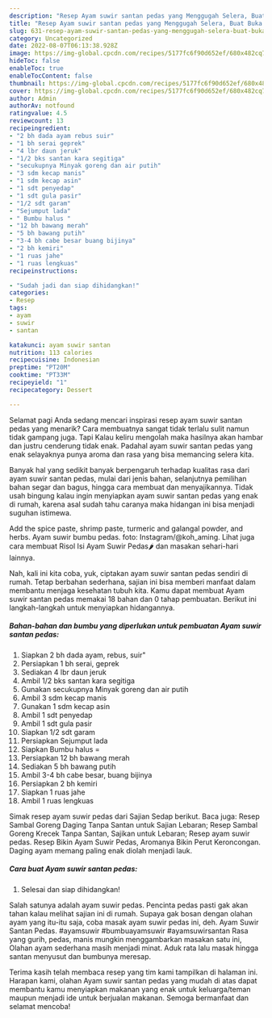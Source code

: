 ```yaml
---
description: "Resep Ayam suwir santan pedas yang Menggugah Selera, Buat Buka Puasa Sempurna"
title: "Resep Ayam suwir santan pedas yang Menggugah Selera, Buat Buka Puasa Sempurna"
slug: 631-resep-ayam-suwir-santan-pedas-yang-menggugah-selera-buat-buka-puasa-sempurna
category: Uncategorized
date: 2022-08-07T06:13:38.928Z
image: https://img-global.cpcdn.com/recipes/5177fc6f90d652ef/680x482cq70/ayam-suwir-santan-pedas-foto-resep-utama.jpg
hideToc: false
enableToc: true
enableTocContent: false
thumbnail: https://img-global.cpcdn.com/recipes/5177fc6f90d652ef/680x482cq70/ayam-suwir-santan-pedas-foto-resep-utama.jpg
cover: https://img-global.cpcdn.com/recipes/5177fc6f90d652ef/680x482cq70/ayam-suwir-santan-pedas-foto-resep-utama.jpg
author: Admin
authorAv: notfound
ratingvalue: 4.5
reviewcount: 13
recipeingredient:
- "2 bh dada ayam rebus suir"
- "1 bh serai geprek"
- "4 lbr daun jeruk"
- "1/2 bks santan kara segitiga"
- "secukupnya Minyak goreng dan air putih"
- "3 sdm kecap manis"
- "1 sdm kecap asin"
- "1 sdt penyedap"
- "1 sdt gula pasir"
- "1/2 sdt garam"
- "Sejumput lada"
- " Bumbu halus "
- "12 bh bawang merah"
- "5 bh bawang putih"
- "3-4 bh cabe besar buang bijinya"
- "2 bh kemiri"
- "1 ruas jahe"
- "1 ruas lengkuas"
recipeinstructions:

- "Sudah jadi dan siap dihidangkan!"
categories:
- Resep
tags:
- ayam
- suwir
- santan

katakunci: ayam suwir santan 
nutrition: 113 calories
recipecuisine: Indonesian
preptime: "PT20M"
cooktime: "PT33M"
recipeyield: "1"
recipecategory: Dessert

---
```



Selamat pagi Anda sedang mencari inspirasi resep ayam suwir santan pedas yang menarik? Cara membuatnya sangat tidak terlalu sulit namun tidak gampang juga. Tapi Kalau keliru mengolah maka hasilnya akan hambar dan justru cenderung tidak enak. Padahal ayam suwir santan pedas yang enak selayaknya punya aroma dan rasa yang bisa memancing selera kita.


Banyak hal yang sedikit banyak berpengaruh terhadap kualitas rasa dari ayam suwir santan pedas, mulai dari jenis bahan, selanjutnya pemilihan bahan segar dan bagus, hingga cara membuat dan menyajikannya. Tidak usah bingung kalau ingin menyiapkan ayam suwir santan pedas yang enak di rumah, karena asal sudah tahu caranya maka hidangan ini bisa menjadi suguhan istimewa.

Add the spice paste, shrimp paste, turmeric and galangal powder, and herbs. Ayam suwir bumbu pedas. foto: Instagram/@koh_aming. Lihat juga cara membuat Risol Isi Ayam Suwir Pedas🌶️ dan masakan sehari-hari lainnya.


Nah, kali ini kita coba, yuk, ciptakan ayam suwir santan pedas sendiri di rumah. Tetap berbahan sederhana, sajian ini bisa memberi manfaat dalam membantu menjaga kesehatan tubuh kita. Kamu dapat membuat Ayam suwir santan pedas memakai 18 bahan dan 0 tahap pembuatan. Berikut ini langkah-langkah untuk menyiapkan hidangannya.

<!--inarticleads1-->

##### Bahan-bahan dan bumbu yang diperlukan untuk pembuatan Ayam suwir santan pedas:

1. Siapkan 2 bh dada ayam, rebus, suir&#34;
1. Persiapkan 1 bh serai, geprek
1. Sediakan 4 lbr daun jeruk
1. Ambil 1/2 bks santan kara segitiga
1. Gunakan secukupnya Minyak goreng dan air putih
1. Ambil 3 sdm kecap manis
1. Gunakan 1 sdm kecap asin
1. Ambil 1 sdt penyedap
1. Ambil 1 sdt gula pasir
1. Siapkan 1/2 sdt garam
1. Persiapkan Sejumput lada
1. Siapkan  Bumbu halus =
1. Persiapkan 12 bh bawang merah
1. Sediakan 5 bh bawang putih
1. Ambil 3-4 bh cabe besar, buang bijinya
1. Persiapkan 2 bh kemiri
1. Siapkan 1 ruas jahe
1. Ambil 1 ruas lengkuas


Simak resep ayam suwir pedas dari Sajian Sedap berikut. Baca juga: Resep Sambal Goreng Daging Tanpa Santan untuk Sajian Lebaran; Resep Sambal Goreng Krecek Tanpa Santan, Sajikan untuk Lebaran; Resep ayam suwir pedas. Resep Bikin Ayam Suwir Pedas, Aromanya Bikin Perut Keroncongan. Daging ayam memang paling enak diolah menjadi lauk. 

<!--inarticleads2-->

##### Cara buat Ayam suwir santan pedas:


1. Selesai dan siap dihidangkan!

Salah satunya adalah ayam suwir pedas. Pencinta pedas pasti gak akan tahan kalau melihat sajian ini di rumah. Supaya gak bosan dengan olahan ayam yang itu-itu saja, coba masak ayam suwir pedas ini, deh. Ayam Suwir Santan Pedas. #ayamsuwir #bumbuayamsuwir #ayamsuwirsantan Rasa yang gurih, pedas, manis mungkin menggambarkan masakan satu ini, Olahan ayam sederhana masih menjadi minat. Aduk rata lalu masak hingga santan menyusut dan bumbunya meresap. 

Terima kasih telah membaca resep yang tim kami tampilkan di halaman ini. Harapan kami, olahan Ayam suwir santan pedas yang mudah di atas dapat membantu kamu menyiapkan makanan yang enak untuk keluarga/teman maupun menjadi ide untuk berjualan makanan. Semoga bermanfaat dan selamat mencoba!
